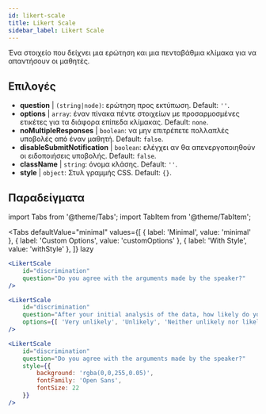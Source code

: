 ```yaml
---
id: likert-scale
title: Likert Scale
sidebar_label: Likert Scale
---
```


Ένα στοιχείο που δείχνει μια ερώτηση και μια πενταβάθμια κλίμακα για να απαντήσουν οι μαθητές.

## Επιλογές

* __question__ | `(string|node)`: ερώτηση προς εκτύπωση. Default: `''`.
* __options__ | `array`: έναν πίνακα πέντε στοιχείων με προσαρμοσμένες ετικέτες για τα διάφορα επίπεδα κλίμακας. Default: `none`.
* __noMultipleResponses__ | `boolean`: να μην επιτρέπετε πολλαπλές υποβολές από έναν μαθητή. Default: `false`.
* __disableSubmitNotification__ | `boolean`: ελέγχει αν θα απενεργοποιηθούν οι ειδοποιήσεις υποβολής. Default: `false`.
* __className__ | `string`: όνομα κλάσης. Default: `''`.
* __style__ | `object`: Στυλ γραμμής CSS. Default: `{}`.


## Παραδείγματα

import Tabs from '@theme/Tabs';
import TabItem from '@theme/TabItem';

<Tabs
    defaultValue="minimal"
    values={[
        { label: 'Minimal', value: 'minimal' },
        { label: 'Custom Options', value: 'customOptions' },
        { label: 'With Style', value: 'withStyle' },
    ]}
    lazy
>

<TabItem value="minimal">

```jsx live
<LikertScale 
    id="discrimination" 
    question="Do you agree with the arguments made by the speaker?" 
/>
```
</TabItem>

<TabItem value="customOptions">

```jsx live
<LikertScale 
    id="discrimination" 
    question="After your initial analysis of the data, how likely do you think it is that players are discriminated against by soccer referees because of their skin tone?" 
    options={[ 'Very unlikely', 'Unlikely', 'Neither unlikely nor likely', 'Likely', 'Very Likely']}
/>
```
</TabItem>

<TabItem value="withStyle">

```jsx live
<LikertScale 
    id="discrimination" 
    question="Do you agree with the arguments made by the speaker?" 
    style={{ 
        background: 'rgba(0,0,255,0.05)', 
        fontFamily: 'Open Sans', 
        fontSize: 22 
    }}
/>
```

</TabItem>

</Tabs>
